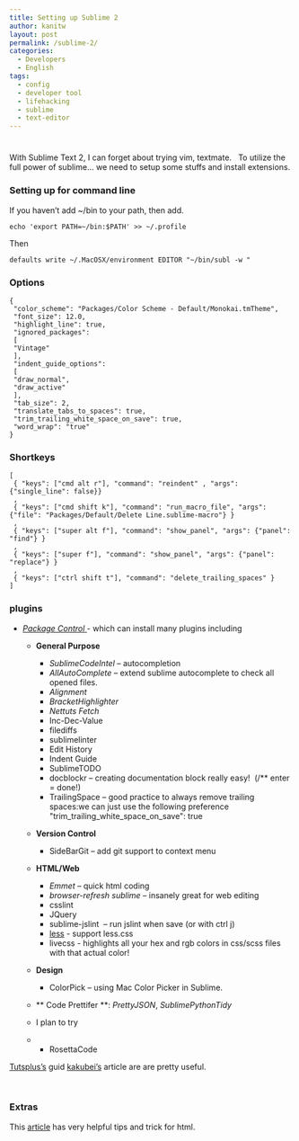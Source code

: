 ```yaml
---
title: Setting up Sublime 2
author: kanitw
layout: post
permalink: /sublime-2/
categories:
  - Developers
  - English
tags:
  - config
  - developer tool
  - lifehacking
  - sublime
  - text-editor
---
```

#

With Sublime Text 2, I can forget about trying vim, textmate.   To utilize the full power of sublime… we need to setup some stuffs and install extensions.

### Setting up for command line

If you haven’t add ~/bin to your path, then add.

    echo 'export PATH=~/bin:$PATH' >> ~/.profile

Then

    defaults write ~/.MacOSX/environment EDITOR "~/bin/subl -w "

### Options

    {
     "color_scheme": "Packages/Color Scheme - Default/Monokai.tmTheme",
     "font_size": 12.0,
     "highlight_line": true,
     "ignored_packages":
     [
     "Vintage"
     ],
     "indent_guide_options":
     [
     "draw_normal",
     "draw_active"
     ],
     "tab_size": 2,
     "translate_tabs_to_spaces": true,
     "trim_trailing_white_space_on_save": true,
     "word_wrap": "true"
    }

### Shortkeys

    [
     { "keys": ["cmd alt r"], "command": "reindent" , "args": {"single_line": false}}
     ,
     { "keys": ["cmd shift k"], "command": "run_macro_file", "args": {"file": "Packages/Default/Delete Line.sublime-macro"} }
     ,
     { "keys": ["super alt f"], "command": "show_panel", "args": {"panel": "find"} }
     ,
     { "keys": ["super f"], "command": "show_panel", "args": {"panel": "replace"} }
     ,
     { "keys": ["ctrl shift t"], "command": "delete_trailing_spaces" }
    ]

###

### plugins

*   [*Package Control* ][1]- which can install many plugins including
    *   **General Purpose**
        *   *SublimeCodeIntel* – autocompletion
        *   *AllAutoComplete* – extend sublime autocomplete to check all opened files.
        *   *Alignment*
        *   *BracketHighlighter*
        *   *Nettuts Fetch*
        *   Inc-Dec-Value
        *   filediffs
        *   sublimelinter
        *   Edit History
        *   Indent Guide
        *   SublimeTODO
        *   docblockr – creating documentation block really easy!  (/** enter = done!)
        *   TrailingSpace – good practice to always remove trailing spaces:we can just use the following preference
                "trim_trailing_white_space_on_save": true

    *   **Version Control**
        *   SideBarGit – add git support to context menu
    *   **HTML/Web**
        *   *Emmet* – quick html coding
        *   *browser-refresh sublime* – insanely great for web editing
        *   csslint
        *   JQuery
        *   sublime-jslint  – run jslint when save (or with ctrl j)
        *   [less][2] - support less.css
        *   livecss - highlights all your hex and rgb colors in css/scss files with that actual color!
    *   **Design**
        *   ColorPick – using Mac Color Picker in Sublime.
    *   ** Code Prettifer **: *PrettyJSON*, *SublimePythonTidy*
    *   I plan to try
    *   *   RosettaCode
    
 [1]: http://wbond.net/sublime_packages/package_control/installation
 [2]: https://github.com/danro/LESS-sublime

[Tutsplus’s][3] guid [kakubei’s][4] article are are pretty useful.

 [3]: http://net.tutsplus.com/tutorials/tools-and-tips/sublime-text-2-tips-and-tricks/
 [4]: http://kakubei.blogspot.com/2012/07/sublime-text-2-tips-and-tricks.html

 

### Extras

This [article][5] has very helpful tips and trick for html.

 [5]: http://icoloma.blogspot.com.es/2012/09/sublime-text-editor-tips-and-tricks-for.html

 